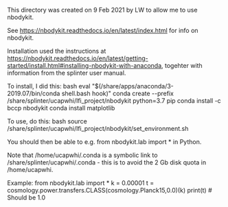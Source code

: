 This directory was created on 9 Feb 2021 by LW to allow me to use nbodykit.

See https://nbodykit.readthedocs.io/en/latest/index.html for info on nbodykit.

Installation used the instructions at https://nbodykit.readthedocs.io/en/latest/getting-started/install.html#installing-nbodykit-with-anaconda, togehter with information from the splinter user manual.

To install, I did this:
bash
eval "$(/share/apps/anaconda/3-2019.07/bin/conda shell.bash hook)"
conda create --prefix /share/splinter/ucapwhi/lfi_project/nbodykit python=3.7 pip
conda install -c bccp nbodykit
conda install matplotlib

To use, do this:
bash
source /share/splinter/ucapwhi/lfi_project/nbodykit/set_environment.sh

You should then be able to e.g.
from nbodykit.lab import *
in Python.

Note that /home/ucapwhi/.conda is a symbolic link to /share/splinter/ucapwhi/.conda - this is to avoid the 2 Gb disk quota in /home/ucapwhi.

Example:
from nbodykit.lab import *
k = 0.00001
t = cosmology.power.transfers.CLASS(cosmology.Planck15,0.0)(k)
print(t) # Should be 1.0

